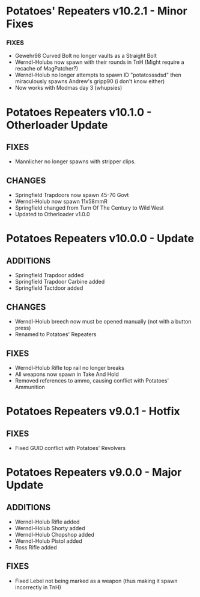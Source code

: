 # Potatoes' Repeaters v10.2.1 - Minor Fixes

### FIXES
- Gewehr98 Curved Bolt no longer vaults as a Straight Bolt
- Werndl-Holubs now spawn with their rounds in TnH (Might require a recache of MagPatcher?)
- Werndl-Holub no longer attempts to spawn ID "potatosssdsd" then miraculously spawns Andrew's gripp90 (i don't know either)
- Now works with Modmas day 3 (whupsies)


# Potatoes Repeaters v10.1.0 - Otherloader Update

## FIXES

- Mannlicher no longer spawns with stripper clips.

## CHANGES
- Springfield Trapdoors now spawn 45-70 Govt
- Werndl-Holub now spawn 11x58mmR
- Springfield changed from Turn Of The Century to Wild West
- Updated to Otherloader v1.0.0

# Potatoes Repeaters v10.0.0 - Update

## ADDITIONS
- Springfield Trapdoor added
- Springfield Trapdoor Carbine added
- Springfield Tactdoor added

## CHANGES
- Werndl-Holub breech now must be opened manually (not with a button press)
- Renamed to Potatoes' Repeaters

## FIXES
- Werndl-Holub Rifle top rail no longer breaks
- All weapons now spawn in Take And Hold
- Removed references to ammo, causing conflict with Potatoes' Ammunition

# Potatoes Repeaters v9.0.1 - Hotfix

## FIXES
- Fixed GUID conflict with Potatoes' Revolvers

# Potatoes Repeaters v9.0.0 - Major Update

## ADDITIONS
- Werndl-Holub Rifle added
- Werndl-Holub Shorty added
- Werndl-Holub Chopshop added
- Werndl-Holub Pistol added
- Ross Rifle added

## FIXES
- Fixed Lebel not being marked as a weapon (thus making it spawn incorrectly in TnH)
